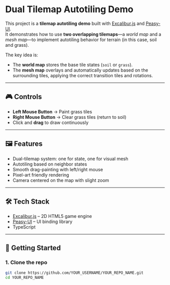 # Dual Tilemap Autotiling Demo

This project is a **tilemap autotiling demo** built with [Excalibur.js](https://excaliburjs.com/) and
[Peasy-UI](https://github.com/peasy-lib/peasy-ui).  
It demonstrates how to use **two overlapping tilemaps**—a _world map_ and a _mesh map_—to implement autotiling behavior for terrain (in
this case, soil and grass).

The key idea is:

- The **world map** stores the base tile states (`soil` or `grass`).
- The **mesh map** overlays and automatically updates based on the surrounding tiles, applying the correct transition tiles and
  rotations.

---

## 🎮 Controls

- **Left Mouse Button** → Paint grass tiles
- **Right Mouse Button** → Clear grass tiles (return to soil)
- Click and **drag** to draw continuously

---

## 🖼️ Features

- Dual-tilemap system: one for state, one for visual mesh
- Autotiling based on neighbor states
- Smooth drag-painting with left/right mouse
- Pixel-art friendly rendering
- Camera centered on the map with slight zoom

---

## 🛠️ Tech Stack

- [Excalibur.js](https://excaliburjs.com/) – 2D HTML5 game engine
- [Peasy-UI](https://github.com/peasy-lib/peasy-lib/blob/main/packages/peasy-ui/README.md) – UI binding library
- TypeScript

---

## 🚀 Getting Started

### 1. Clone the repo

```sh
git clone https://github.com/YOUR_USERNAME/YOUR_REPO_NAME.git
cd YOUR_REPO_NAME
```
